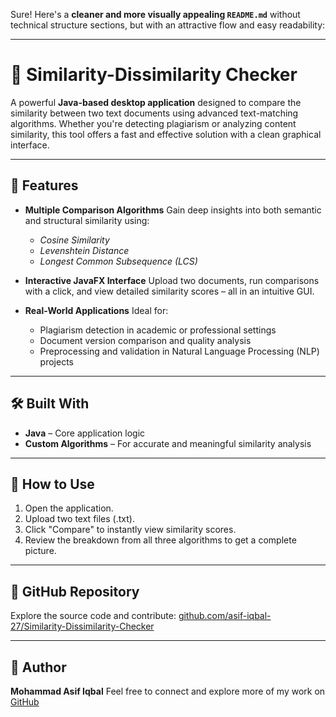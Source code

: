 Sure! Here's a **cleaner and more visually appealing `README.md`** without technical structure sections, but with an attractive flow and easy readability:

---

# 📄 Similarity-Dissimilarity Checker

A powerful **Java-based desktop application** designed to compare the similarity between two text documents using advanced text-matching algorithms. Whether you're detecting plagiarism or analyzing content similarity, this tool offers a fast and effective solution with a clean graphical interface.

---

## 🌟 Features

* **Multiple Comparison Algorithms**
  Gain deep insights into both semantic and structural similarity using:

  * *Cosine Similarity*
  * *Levenshtein Distance*
  * *Longest Common Subsequence (LCS)*

* **Interactive JavaFX Interface**
  Upload two documents, run comparisons with a click, and view detailed similarity scores – all in an intuitive GUI.

* **Real-World Applications**
  Ideal for:

  * Plagiarism detection in academic or professional settings
  * Document version comparison and quality analysis
  * Preprocessing and validation in Natural Language Processing (NLP) projects

---

## 🛠 Built With

* **Java** – Core application logic
* **Custom Algorithms** – For accurate and meaningful similarity analysis

---

## 🚀 How to Use

1. Open the application.
2. Upload two text files (.txt).
3. Click "Compare" to instantly view similarity scores.
4. Review the breakdown from all three algorithms to get a complete picture.

---

## 🔗 GitHub Repository

Explore the source code and contribute:
[github.com/asif-iqbal-27/Similarity-Dissimilarity-Checker](https://github.com/asif-iqbal-27/Similarity-Dissimilarity-Checker)

---

## 👤 Author

**Mohammad Asif Iqbal**
Feel free to connect and explore more of my work on [GitHub](https://github.com/asif-iqbal-27)

